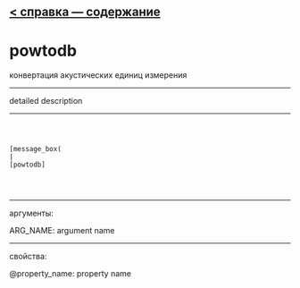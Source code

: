 [< справка — содержание](ceammc_lib.html)
---

# powtodb


конвертация акустических единиц измерения

---

detailed description
<br>


---


```



[message_box(                                 
|
[powtodb]


            
```

---
аргументы:

ARG_NAME: argument name<br>

---
свойства:

@property_name: property name<br>

